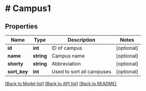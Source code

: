 # # Campus1

## Properties

Name | Type | Description | Notes
------------ | ------------- | ------------- | -------------
**id** | **int** | ID of campus | [optional]
**name** | **string** | Campus name | [optional]
**shorty** | **string** | Abbreviation | [optional]
**sort_key** | **int** | Used to sort all campuses | [optional]

[[Back to Model list]](../../README.md#models) [[Back to API list]](../../README.md#endpoints) [[Back to README]](../../README.md)
